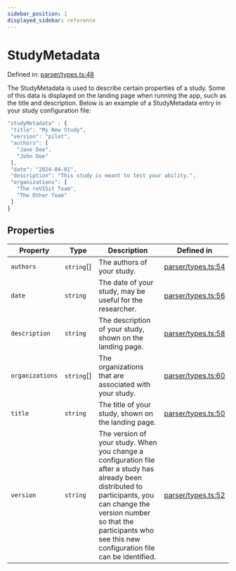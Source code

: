 ```yaml
---
sidebar_position: 1
displayed_sidebar: reference
---
```


# StudyMetadata

Defined in: [parser/types.ts:48](https://github.com/revisit-studies/study/blob/8321281ac346f1aa0a6d05a2638ef2608adef62e/src/parser/types.ts#L48)

The StudyMetadata is used to describe certain properties of a study.
Some of this data is displayed on the landing page when running the app, such as the title and description.
Below is an example of a StudyMetadata entry in your study configuration file:

```js
"studyMetadata" : {
 "title": "My New Study",
 "version": "pilot",
 "authors": [
   "Jane Doe",
   "John Doe"
 ],
 "date": "2024-04-01",
 "description": "This study is meant to test your ability.",
 "organizations": [
   "The reVISit Team",
   "The Other Team"
 ]
}
```

## Properties

| Property | Type | Description | Defined in |
| ------ | ------ | ------ | ------ |
| <a id="authors"></a> `authors` | `string`[] | The authors of your study. | [parser/types.ts:54](https://github.com/revisit-studies/study/blob/8321281ac346f1aa0a6d05a2638ef2608adef62e/src/parser/types.ts#L54) |
| <a id="date"></a> `date` | `string` | The date of your study, may be useful for the researcher. | [parser/types.ts:56](https://github.com/revisit-studies/study/blob/8321281ac346f1aa0a6d05a2638ef2608adef62e/src/parser/types.ts#L56) |
| <a id="description"></a> `description` | `string` | The description of your study, shown on the landing page. | [parser/types.ts:58](https://github.com/revisit-studies/study/blob/8321281ac346f1aa0a6d05a2638ef2608adef62e/src/parser/types.ts#L58) |
| <a id="organizations"></a> `organizations` | `string`[] | The organizations that are associated with your study. | [parser/types.ts:60](https://github.com/revisit-studies/study/blob/8321281ac346f1aa0a6d05a2638ef2608adef62e/src/parser/types.ts#L60) |
| <a id="title"></a> `title` | `string` | The title of your study, shown on the landing page. | [parser/types.ts:50](https://github.com/revisit-studies/study/blob/8321281ac346f1aa0a6d05a2638ef2608adef62e/src/parser/types.ts#L50) |
| <a id="version"></a> `version` | `string` | The version of your study. When you change a configuration file after a study has already been distributed to participants, you can change the version number so that the participants who see this new configuration file can be identified. | [parser/types.ts:52](https://github.com/revisit-studies/study/blob/8321281ac346f1aa0a6d05a2638ef2608adef62e/src/parser/types.ts#L52) |
